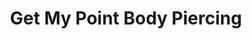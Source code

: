 ---
title: "Get My Point Body Piercing"
url: /dana-point/get-my-point-body-piercing/
shop: Kosmetik
---